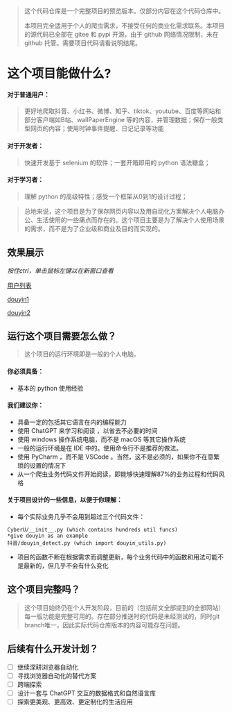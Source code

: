 >   这个代码仓库是一个完整项目的预览版本。仅部分内容在这个代码仓库中。
>
>   本项目完全适用于个人的爬虫需求，不接受任何的商业化需求联系。本项目的源代码已全部在 gitee 和 pypi 开源，由于 github 网络情况限制，未在 github 托管。需要项目代码请看说明结尾。



# 这个项目能做什么?



#### 对于普通用户：

>   更好地爬取抖音、小红书、微博、知乎、tiktok、youtube、百度等网站和部分客户端如B站、wallPaperEngine 等的内容，并管理数据；保存一般类型网页的内容；使用时钟事件提醒、日记记录等功能

#### 对于开发者：

>   快速开发基于 selenium 的软件；一套开箱即用的 python 语法糖盒；

#### 对于学习者：

>   理解 python 的高级特性；感受一个框架从0到1的设计过程；



>   总地来说，这个项目是为了保存网页内容以及用自动化方案解决个人电脑办公、生活使用的一些痛点而存在的。这个项目主要是为了解决个人使用场景的需求，而不是为了企业级和商业及目的而实现的。



## 效果展示

*按住ctrl，单击鼠标左键以在新窗口查看*

[用户列表](./link-md/douyin/douyin_users.txt)

[douyin1](./link-md/douyin/douyin-crawled-sample.png)

[douyin2](./link-md/douyin/douyin-storage.png)

## 运行这个项目需要怎么做？

>   这个项目的运行环境即是一般的个人电脑。

#### 你必须具备：

-   基本的 python 使用经验



#### 我们建议你：

-   具备一定的包括其它语言在内的编程能力
-   使用 ChatGPT 来学习和阅读 ，以省去不必要的时间
-   使用 windows 操作系统电脑，而不是 macOS 等其它操作系统
-   一般的运行环境是在 IDE 中的。使用命令行不是推荐的做法。
-   使用 PyCharm ，而不是 VSCode 。当然，这不是必须的，如果你不在意繁琐的设置的情况下
-   从一个爬虫业务代码文件开始阅读，即能够快速理解87%的业务过程和代码风格



#### 关于项目设计的一些信息，以便于你理解：

-   每个实际业务几乎不会用到超过三个代码文件：

```
CyberU/__init__.py (which contains hundreds util funcs)
*give douyin as an example
抖音/douyin_detect.py (which import douyin_utils.py)
```

-   项目的函数不断在根据需求而调整更新，每个业务代码中的函数和用法可能不是最新的，但几乎不会有什么变化



## 这个项目完整吗？



>   这个项目始终仍在个人开发阶段，目前的（包括前文全部提到的全部网站）每一版功能是完整可用的。存在部分推送时的代码是未经测试的，同时git branch唯一，因此实际代码仓库版本的内容可能存在问题。



## 后续有什么开发计划？

-   [ ] 继续深耕浏览器自动化
-   [ ] 寻找浏览器自动化的替代方案
-   [ ] 跨端探索
-   [ ] 设计一套与 ChatGPT 交互的数据格式和自然语言库
-   [ ] 探索更美观、更高效、更定制化的生活应用